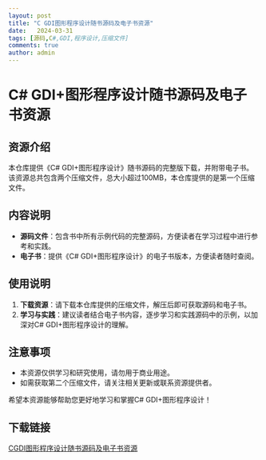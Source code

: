 ```yaml
---
layout: post
title: "C GDI图形程序设计随书源码及电子书资源"
date:   2024-03-31
tags: [源码,C#,GDI,程序设计,压缩文件]
comments: true
author: admin
---
```

# C# GDI+图形程序设计随书源码及电子书资源

## 资源介绍

本仓库提供《C# GDI+图形程序设计》随书源码的完整版下载，并附带电子书。该资源总共包含两个压缩文件，总大小超过100MB，本仓库提供的是第一个压缩文件。

## 内容说明

- **源码文件**：包含书中所有示例代码的完整源码，方便读者在学习过程中进行参考和实践。
- **电子书**：提供《C# GDI+图形程序设计》的电子书版本，方便读者随时查阅。

## 使用说明

1. **下载资源**：请下载本仓库提供的压缩文件，解压后即可获取源码和电子书。
2. **学习与实践**：建议读者结合电子书内容，逐步学习和实践源码中的示例，以加深对C# GDI+图形程序设计的理解。

## 注意事项

- 本资源仅供学习和研究使用，请勿用于商业用途。
- 如需获取第二个压缩文件，请关注相关更新或联系资源提供者。

希望本资源能够帮助您更好地学习和掌握C# GDI+图形程序设计！

## 下载链接

[CGDI图形程序设计随书源码及电子书资源](https://pan.quark.cn/s/158e89f0d389)